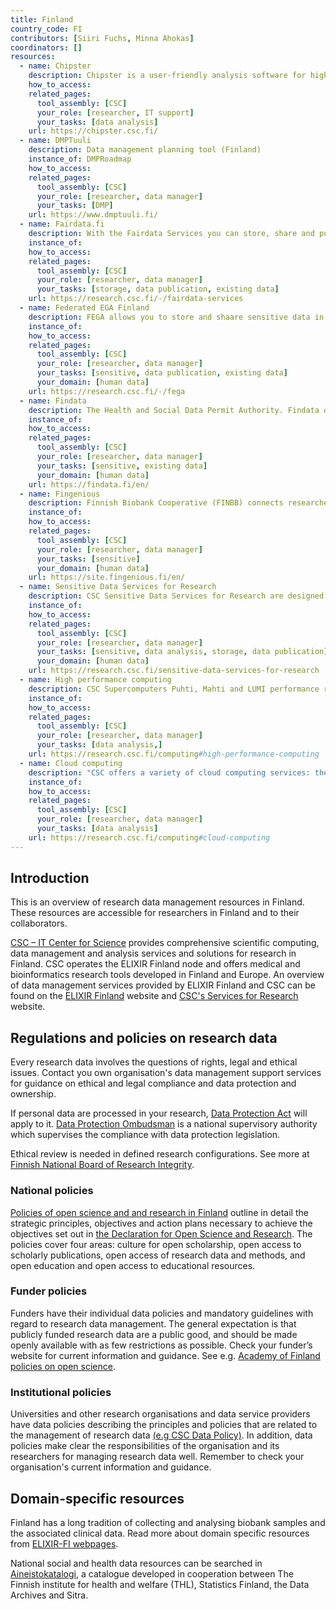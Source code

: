 ```yaml
---
title: Finland
country_code: FI
contributors: [Siiri Fuchs, Minna Ahokas]
coordinators: []
resources:
  - name: Chipster
    description: Chipster is a user-friendly analysis software for high-throughput data such as RNA-seq and single cell RNA-seq. It contains analysis tools and a large reference genome collection.
    how_to_access: 
    related_pages:
      tool_assembly: [CSC]
      your_role: [researcher, IT support]
      your_tasks: [data analysis]
    url: https://chipster.csc.fi/
  - name: DMPTuuli
    description: Data management planning tool (Finland)
    instance_of: DMPRoadmap
    how_to_access: 
    related_pages:
      tool_assembly: [CSC]
      your_role: [researcher, data manager]
      your_tasks: [DMP]
    url: https://www.dmptuuli.fi/
  - name: Fairdata.fi
    description: With the Fairdata Services you can store, share and publish your research data with easy-to-use web tools.
    instance_of: 
    how_to_access: 
    related_pages:
      tool_assembly: [CSC]
      your_role: [researcher, data manager]
      your_tasks: [storage, data publication, existing data]
    url: https://research.csc.fi/-/fairdata-services
  - name: Federated EGA Finland
    description: FEGA allows you to store and shaare sensitive data in Finland in a way that fulfils all the requirements of the General Data Protection Regulation (GDPR). 
    instance_of: 
    how_to_access: 
    related_pages:
      tool_assembly: [CSC]
      your_role: [researcher, data manager]
      your_tasks: [sensitive, data publication, existing data]
      your_domain: [human data]
    url: https://research.csc.fi/-/fega
  - name: Findata
    description: The Health and Social Data Permit Authority. Findata offers services and enables secure and efficient utilisation of data materials containing health and social data.
    instance_of: 
    how_to_access: 
    related_pages:
      tool_assembly: [CSC]
      your_role: [researcher, data manager]
      your_tasks: [sensitive, existing data]
      your_domain: [human data]
    url: https://findata.fi/en/
  - name: Fingenious
    description: Finnish Biobank Cooperative (FINBB) connects researchers to Finnish biomedical research. Via Fingenious® services the researcher can connect to all Finnish public bio banks.
    instance_of: 
    how_to_access: 
    related_pages:
      tool_assembly: [CSC]
      your_role: [researcher, data manager]
      your_tasks: [sensitive]
      your_domain: [human data]
    url: https://site.fingenious.fi/en/
  - name: Sensitive Data Services for Research
    description: CSC Sensitive Data Services for Research are designed to support secure sensitive data management through web-user interfaces accessible from the user's own computer
    instance_of: 
    how_to_access: 
    related_pages:
      tool_assembly: [CSC]
      your_role: [researcher, data manager]
      your_tasks: [sensitive, data analysis, storage, data publication]
      your_domain: [human data]
    url: https://research.csc.fi/sensitive-data-services-for-research
  - name: High performance computing
    description: CSC Supercomputers Puhti, Mahti and LUMI performance ranges from medium scale simulations to one of the most competitive supercomputers in the world.
    instance_of: 
    how_to_access: 
    related_pages:
      tool_assembly: [CSC]
      your_role: [researcher, data manager]
      your_tasks: [data analysis,]
    url: https://research.csc.fi/computing#high-performance-computing
  - name: Cloud computing
    description: "CSC offers a variety of cloud computing services: the Pouta IaaS services and the Rahti container cloud service."
    instance_of: 
    how_to_access: 
    related_pages:
      tool_assembly: [CSC]
      your_role: [researcher, data manager]
      your_tasks: [data analysis]
    url: https://research.csc.fi/computing#cloud-computing 
---
```


## Introduction 

This is an overview of research data management resources in Finland. These resources are accessible for researchers in Finland and to their collaborators.

[CSC – IT Center for Science](https://research.csc.fi/home) provides comprehensive scientific computing, data management and analysis services and solutions for research in Finland. CSC operates the ELIXIR Finland node and offers medical and bioinformatics research tools developed in Finland and Europe. An overview of data management services provided by ELIXIR Finland and CSC can be found on the [ELIXIR Finland](https://www.elixir-finland.org/en/frontpage/) website and [CSC's Services for Research](https://research.csc.fi/home) website.

## Regulations and policies on research data

Every research data involves the questions of rights, legal and ethical issues. Contact you own organisation's data management support services for guidance on ethical and legal compliance and data protection and ownership. 

If personal data are processed in your research, [Data Protection Act](https://www.finlex.fi/en/laki/kaannokset/2018/20181050) will apply to it. [Data Protection Ombudsman](https://tietosuoja.fi/en/home) is a national supervisory authority which supervises the compliance with data protection legislation. 

Ethical review is needed in defined research configurations. See more at [Finnish National Board of Research Integrity](https://tenk.fi/en/ethical-review/ethical-review-finland).

### National policies
[Policies of open science and and research in Finland](https://avointiede.fi/en/policies/policies-open-science-and-research-finland) outline in detail the strategic principles, objectives and action plans necessary to achieve the objectives set out in [the Declaration for Open Science and Research](https://avointiede.fi/en/policies/declaration-open-science-and-research-2020-2025). The policies cover four areas: culture for open scholarship, open access to scholarly publications, open access of research data and methods, and open education and open access to educational resources. 

### Funder policies 
Funders have their individual data policies and mandatory guidelines with regard to research data management. The general expectation is that publicly funded research data are a public good, and should be made openly available with as few restrictions as possible. Check your funder’s website for current information and guidance. See e.g. [Academy of Finland policies on open science](https://www.aka.fi/en/research-funding/responsible-science/open-science/academy-policies-on-open-science/).

### Institutional policies
Universities and other research organisations and data service providers have data policies describing the principles and policies that are related to the management of research data [(e.g CSC Data Policy)](https://www.csc.fi/en/data-policy). In addition, data policies make clear the responsibilities of the organisation and its researchers for managing research data well. Remember to check your organisation's current information and guidance.

## Domain-specific resources

Finland has a long tradition of collecting and analysing biobank samples and the associated clinical data. Read more about domain specific resources from [ELIXIR-FI webpages](https://www.elixir-finland.org/en/data-resources/).

National social and health data resources can be searched in [Aineistokatalogi](https://aineistokatalogi.fi/catalog/studies), a catalogue developed in cooperation between The Finnish institute for health and welfare (THL), Statistics Finland, the Data Archives and Sitra.
